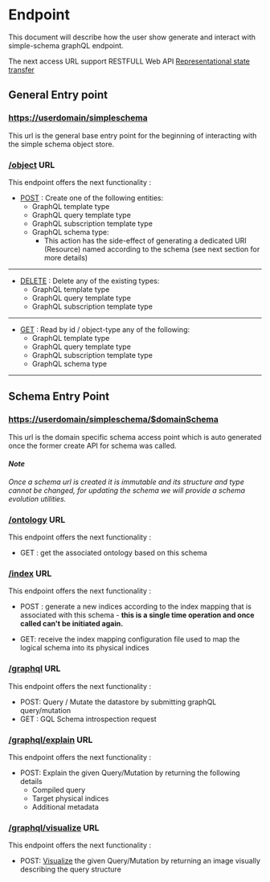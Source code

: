 # Endpoint
This document will describe how the user show generate and interact with simple-schema graphQL endpoint.

The next access URL support RESTFULL Web API [Representational state transfer](https://en.wikipedia.org/wiki/Representational_state_transfer) 

## General Entry point
### **[https://userdomain/simpleschema]()**

This url is the general base entry point for the beginning of interacting with the simple schema object store.

### **[/object]()** URL 
This endpoint offers the next functionality :

 - [POST]() :  Create one of the following entities: 
   - GraphQL template type
   - GraphQL query template type
   - GraphQL subscription template type
   - GraphQL schema type:
     - This action has the side-effect of generating a dedicated URI (Resource) named according to the schema (see next section for more details)
---
 - [DELETE]() : Delete any of the existing types:
     - GraphQL template type
     - GraphQL query template type
     - GraphQL subscription template type

---
 - [GET]() : Read by id / object-type any of the following:
     - GraphQL template type
     - GraphQL query template type
     - GraphQL subscription template type
     - GraphQL schema type
---


## Schema Entry Point
### **[https://userdomain/simpleschema/$domainSchema]()**

This url is the domain specific schema access point which is auto generated once the former create API for schema was called.

#### _Note_
   _Once a schema url is created it is immutable and its structure and type cannot be changed, for updating the schema we will provide a schema evolution utilities._

### [/ontology]() URL
This endpoint offers the next functionality :
   - GET :  get the associated ontology based on this schema  

### [/index]() URL
This endpoint offers the next functionality :

- POST :  generate a new indices according to the index mapping that is associated with this schema - **this is a single time operation and once called can't be initiated again.**


- GET:    receive the index mapping configuration file used to map the logical schema into its physical indices

### [/graphql]() URL
This endpoint offers the next functionality :

   - POST:  Query / Mutate the datastore by submitting graphQL query/mutation 
   - GET :  GQL Schema introspection request  

### [/graphql/explain]() URL
This endpoint offers the next functionality :

   - POST:  Explain the given Query/Mutation by returning the following details
     - Compiled query
     - Target physical indices
     - Additional metadata

### [/graphql/visualize]() URL
This endpoint offers the next functionality :

   - POST:  [Visualize](https://graphviz.org/) the given Query/Mutation by returning an image visually describing the query structure

